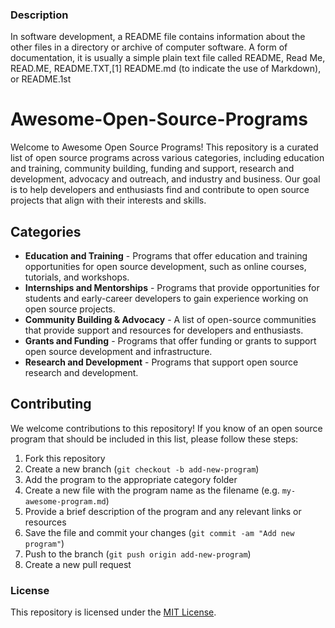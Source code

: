 ### Description

In software development, a README file contains information about the other files in a directory or archive of computer software. A form of documentation, it is usually a simple plain text file called README, Read Me, READ.ME, README.TXT,[1] README.md (to indicate the use of Markdown), or README.1st

# Awesome-Open-Source-Programs

Welcome to Awesome Open Source Programs! This repository is a curated list of open source programs across various categories, including education and training, community building, funding and support, research and development, advocacy and outreach, and industry and business. Our goal is to help developers and enthusiasts find and contribute to open source projects that align with their interests and skills.

## Categories

- **Education and Training** - Programs that offer education and training opportunities for open source development, such as online courses, tutorials, and workshops.
- **Internships and Mentorships** - Programs that provide opportunities for students and early-career developers to gain experience working on open source projects.
- **Community Building & Advocacy** - A list of open-source communities that provide support and resources for developers and enthusiasts.
- **Grants and Funding** - Programs that offer funding or grants to support open source development and infrastructure.
- **Research and Development** - Programs that support open source research and development.

## Contributing

We welcome contributions to this repository! If you know of an open source program that should be included in this list, please follow these steps:

1. Fork this repository
1. Create a new branch (`git checkout -b add-new-program`)
1. Add the program to the appropriate category folder
1. Create a new file with the program name as the filename (e.g. `my-awesome-program.md`)
1. Provide a brief description of the program and any relevant links or resources
1. Save the file and commit your changes (`git commit -am "Add new program"`)
1. Push to the branch (`git push origin add-new-program`)
1. Create a new pull request

### License

This repository is licensed under the [MIT License](https://github.com/larymak/Awesome-Open-Source-Programs/blob/main/LICENSE).
